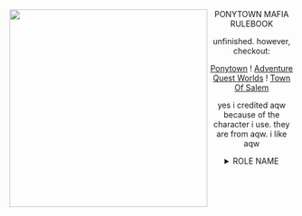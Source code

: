 <img src="image" align="left" width="350px"/>
  
<div align="center">PONYTOWN MAFIA RULEBOOK 

unfinished. however, checkout:

<a href="https://pony.town/">Ponytown</a> ! <a href="https://www.aq.com/">Adventure Quest Worlds</a> ! <a href="https://www.townofsalem.io/">Town Of Salem</a>

yes i credited aqw because of the character i use. they are from aqw. i like aqw

<details>
  <summary>ROLE NAME</summary>
  ROLE INFO
</details>
<br clear="left"/>
  
 

</div>
